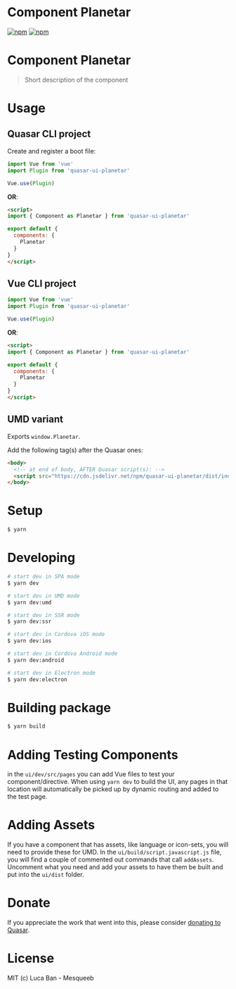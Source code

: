 # Component Planetar

[![npm](https://img.shields.io/npm/v/quasar-ui-planetar.svg?label=quasar-ui-planetar)](https://www.npmjs.com/package/quasar-ui-planetar)
[![npm](https://img.shields.io/npm/dt/quasar-ui-planetar.svg)](https://www.npmjs.com/package/quasar-ui-planetar)

# Component Planetar
> Short description of the component


# Usage

## Quasar CLI project
Create and register a boot file:

```js
import Vue from 'vue'
import Plugin from 'quasar-ui-planetar'

Vue.use(Plugin)
```

**OR**:

```html
<script>
import { Component as Planetar } from 'quasar-ui-planetar'

export default {
  components: {
    Planetar
  }
}
</script>
```

## Vue CLI project

```js
import Vue from 'vue'
import Plugin from 'quasar-ui-planetar'

Vue.use(Plugin)
```

**OR**:

```html
<script>
import { Component as Planetar } from 'quasar-ui-planetar'

export default {
  components: {
    Planetar
  }
}
</script>
```

## UMD variant

Exports `window.Planetar`.

Add the following tag(s) after the Quasar ones:

```html
<body>
  <!-- at end of body, AFTER Quasar script(s): -->
  <script src="https://cdn.jsdelivr.net/npm/quasar-ui-planetar/dist/index.umd.min.js"></script>
</body>
```

# Setup
```bash
$ yarn
```

# Developing
```bash
# start dev in SPA mode
$ yarn dev

# start dev in UMD mode
$ yarn dev:umd

# start dev in SSR mode
$ yarn dev:ssr

# start dev in Cordova iOS mode
$ yarn dev:ios

# start dev in Cordova Android mode
$ yarn dev:android

# start dev in Electron mode
$ yarn dev:electron
```

# Building package
```bash
$ yarn build
```

# Adding Testing Components
in the `ui/dev/src/pages` you can add Vue files to test your component/directive. When using `yarn dev` to build the UI, any pages in that location will automatically be picked up by dynamic routing and added to the test page.

# Adding Assets
If you have a component that has assets, like language or icon-sets, you will need to provide these for UMD. In the `ui/build/script.javascript.js` file, you will find a couple of commented out commands that call `addAssets`. Uncomment what you need and add your assets to have them be built and put into the `ui/dist` folder.

# Donate
If you appreciate the work that went into this, please consider [donating to Quasar](https://donate.quasar.dev).

# License
MIT (c) Luca Ban - Mesqueeb
